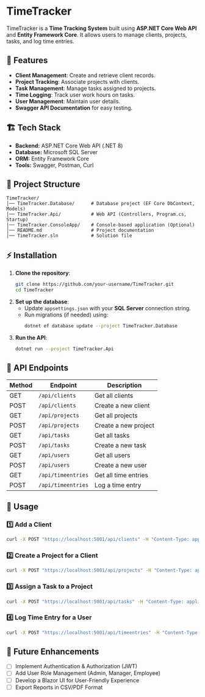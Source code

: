 ﻿# TimeTracker

TimeTracker is a **Time Tracking System** built using **ASP.NET Core Web API** and **Entity Framework Core**. It allows users to manage clients, projects, tasks, and log time entries.

## 🚀 Features
- **Client Management**: Create and retrieve client records.
- **Project Tracking**: Associate projects with clients.
- **Task Management**: Manage tasks assigned to projects.
- **Time Logging**: Track user work hours on tasks.
- **User Management**: Maintain user details.
- **Swagger API Documentation** for easy testing.

## 🏗 Tech Stack
- **Backend:** ASP.NET Core Web API (.NET 8)
- **Database:** Microsoft SQL Server
- **ORM:** Entity Framework Core
- **Tools:** Swagger, Postman, Curl

## 📂 Project Structure
```
TimeTracker/
│── TimeTracker.Database/      # Database project (EF Core DbContext, Models)
│── TimeTracker.Api/           # Web API (Controllers, Program.cs, Startup)
│── TimeTracker.ConsoleApp/    # Console-based application (Optional)
│── README.md                  # Project documentation
│── TimeTracker.sln            # Solution file
```

## ⚡ Installation
1. **Clone the repository**:
   ```sh
   git clone https://github.com/your-username/TimeTracker.git
   cd TimeTracker
   ```
2. **Set up the database**:
   - Update `appsettings.json` with your **SQL Server** connection string.
   - Run migrations (if needed) using:
     ```sh
     dotnet ef database update --project TimeTracker.Database
     ```
3. **Run the API**:
   ```sh
   dotnet run --project TimeTracker.Api
   ```

## 🔗 API Endpoints
| Method | Endpoint               | Description                |
|--------|------------------------|----------------------------|
| GET    | `/api/clients`         | Get all clients            |
| POST   | `/api/clients`         | Create a new client        |
| GET    | `/api/projects`        | Get all projects           |
| POST   | `/api/projects`        | Create a new project       |
| GET    | `/api/tasks`           | Get all tasks              |
| POST   | `/api/tasks`           | Create a new task          |
| GET    | `/api/users`           | Get all users              |
| POST   | `/api/users`           | Create a new user          |
| GET    | `/api/timeentries`     | Get all time entries       |
| POST   | `/api/timeentries`     | Log a time entry           |

## 📖 Usage
### **1️⃣ Add a Client**
```sh
curl -X POST "https://localhost:5001/api/clients" -H "Content-Type: application/json" -d '{"name": "Acme Corp"}'
```
### **2️⃣ Create a Project for a Client**
```sh
curl -X POST "https://localhost:5001/api/projects" -H "Content-Type: application/json" -d '{"name": "Website Redesign", "clientId": 1}'
```
### **3️⃣ Assign a Task to a Project**
```sh
curl -X POST "https://localhost:5001/api/tasks" -H "Content-Type: application/json" -d '{"name": "Design Homepage", "projectId": 1}'
```
### **4️⃣ Log Time Entry for a User**
```sh
curl -X POST "https://localhost:5001/api/timeentries" -H "Content-Type: application/json" -d '{"userId": 1, "taskId": 1, "hoursWorked": 3}'
```

## 📌 Future Enhancements
- [ ] Implement Authentication & Authorization (JWT)
- [ ] Add User Role Management (Admin, Manager, Employee)
- [ ] Develop a Blazor UI for User-Friendly Experience
- [ ] Export Reports in CSV/PDF Format